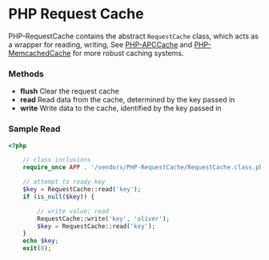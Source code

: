 PHP Request Cache
===

PHP-RequestCache contains the abstract `RequestCache` class, which acts as a
wrapper for reading, writing, See
[PHP-APCCache](https://github.com/onassar/PHP-APCCache) and
[PHP-MemcachedCache](https://github.com/onassar/PHP-MemcachedCache)
for more robust caching systems.

### Methods
 - **flush** Clear the request cache
 - **read** Read data from the cache, determined by the key passed in
 - **write** Write data to the cache, identified by the key passed in

### Sample Read

``` php
<?php

    // class inclusions
    require_once APP . '/vendors/PHP-RequestCache/RequestCache.class.php';

    // attempt to ready key
    $key = RequestCache::read('key');
    if (is_null($key)) {

        // write value; read
        RequestCache::write('key', 'oliver');
        $key = RequestCache::read('key');
    }
    echo $key;
    exit(0);

```
